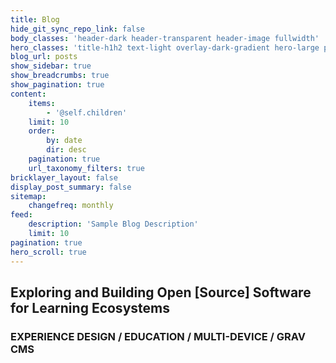 ```yaml
---
title: Blog
hide_git_sync_repo_link: false
body_classes: 'header-dark header-transparent header-image fullwidth'
hero_classes: 'title-h1h2 text-light overlay-dark-gradient hero-large parallax'
blog_url: posts
show_sidebar: true
show_breadcrumbs: true
show_pagination: true
content:
    items:
        - '@self.children'
    limit: 10
    order:
        by: date
        dir: desc
    pagination: true
    url_taxonomy_filters: true
bricklayer_layout: false
display_post_summary: false
sitemap:
    changefreq: monthly
feed:
    description: 'Sample Blog Description'
    limit: 10
pagination: true
hero_scroll: true
---
```


## **Exploring and Building Open [Source] Software for Learning Ecosystems**
### EXPERIENCE DESIGN / EDUCATION / MULTI-DEVICE / GRAV CMS
